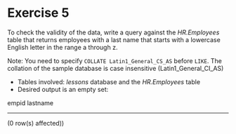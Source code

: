 # Exercise 5

To check the validity of the data, write a query against the *HR.Employees* table that returns employees with a last name that starts with a lowercase English letter in the range a through z.

Note: You need to specify `COLLATE Latin1_General_CS_AS` before `LIKE`. The collation of the sample database is case insensitive (Latin1_General_CI_AS)

* Tables involved: *lessons* database and the *HR.Employees* table
* Desired output is an empty set:

empid       lastname
----------- --------------------

(0 row(s) affected))